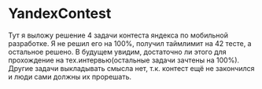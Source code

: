 # YandexContest
Тут я выложу решение 4 задачи контеста яндекса по мобильной разработке. Я не решил его на 100%, получил таймлимит на 42 тесте, а остальное решено. В будущем увидим, достаточно ли этого для прохождение на тех.интервью(остальные задачи зачтены на 100%). Другие задачи выкладывать смысла нет, т.к. контест ещё не закончился и люди сами должны их прорешать.
